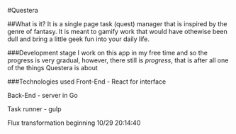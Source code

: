 #Questera

##What is it?
It is a single page task (quest) manager that is inspired by the genre of fantasy.
It is meant to gamify work that would have othewise been dull and bring a little geek fun into your daily life.

###Development stage
I work on this app in my free time and so the progress is very gradual, however, there still is *progress*, that is after all one of the things Questera is about

###Technologies used
Front-End - React for interface

Back-End - server in Go

Task runner - gulp

Flux transformation beginning
10/29 20:14:40
